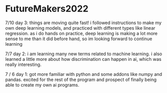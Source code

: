 # FutureMakers2022
7/10 day 3: things are moving quite fast! i followed instructions to make my own deep learning models, and practiced with different types like linear regression. as i do hands on practice, deep learning is making a lot more sense to me than it did before hand, so im looking forward to continue learning

7/7 day 2: i am learning many new terms related to machine learning. i also learned a little more about how discrimination can happen in ai, which was really interesting.

7 / 6 day 1: got more familiar with python and some addons like numpy and pandas. excited for the rest of the program and prospect of finally being able to create my own ai programs.


